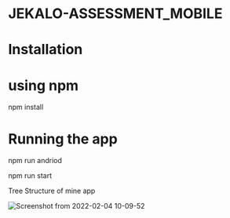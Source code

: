 # JEKALO-ASSESSMENT_MOBILE

# Installation

# using npm
npm install 

# Running the app

npm run andriod

npm run start


Tree Structure of mine app



![Screenshot from 2022-02-04 10-09-52](https://user-images.githubusercontent.com/45630269/152502464-c6837a42-0cb6-4e38-b936-ade05a37c45e.png)
